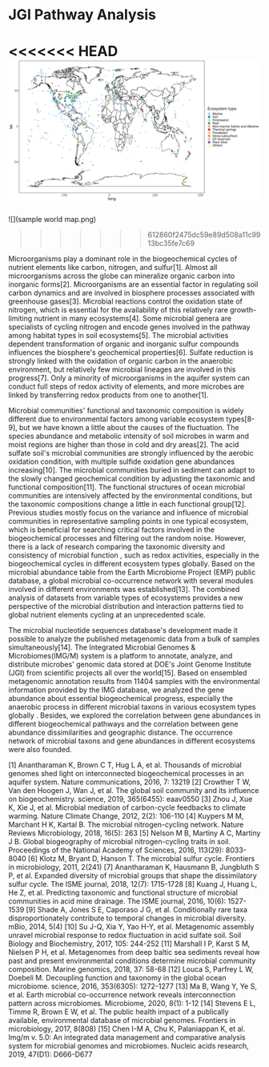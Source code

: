 # JGI Pathway Analysis

<<<<<<< HEAD
![](sample_world_map.png)
=======
![](sample world map.png)
>>>>>>> 612860f2475dc59e89d508a11c9913bc35fe7c69

Microorganisms play a dominant role in the biogeochemical cycles  of nutrient elements like carbon, nitrogen, and sulfur[1]. Almost all microorganisms across the globe can mineralize organic carbon into inorganic forms[2]. Microorganisms are an essential factor in regulating soil carbon dynamics and are involved in biosphere processes associated with greenhouse gases[3]. Microbial reactions control the oxidation state of nitrogen, which is essential for the availability of this relatively rare growth-limiting nutrient in many ecosystems[4]. Some microbial genera are specialists of cycling nitrogen and encode genes involved in the pathway among habitat types in soil ecosystems[5]. The microbial activities dependent transformation of organic and inorganic sulfur compounds influences the biosphere's geochemical properties[6]. Sulfate reduction is strongly linked with the oxidation of organic carbon in the anaerobic environment, but relatively few microbial lineages are involved in this progress[7]. Only a minority of microorganisms in the aquifer system can conduct full steps of redox activity of elements, and more microbes are linked by transferring redox products from one to another[1].

Microbial communities' functional and taxonomic composition  is widely different due to environmental factors among variable ecosystem types[8-9], but we have known a little about the causes of the fluctuation. The species abundance and metabolic intensity  of soil microbes in warm and moist regions are higher than those in cold and dry areas[2]. The acid sulfate soil's microbial communities are strongly influenced by the aerobic oxidation condition, with multiple sulfide oxidation gene abundances increasing[10]. The microbial communities buried in sediment can adapt to the slowly changed geochemical condition by adjusting the taxonomic and functional composition[11].  The functional structures of ocean microbial communities are intensively affected by the environmental conditions, but the taxonomic compositions change a little in each functional group[12]. Previous studies mostly focus on the variance and influence of microbial communities in representative sampling points in one typical ecosystem, which is beneficial for searching critical factors involved in the biogeochemical processes and filtering out the random noise. However, there is a lack of research comparing the taxonomic diversity and consistency of microbial function , such as redox activities, especially in the biogeochemical cycles in different ecosystem types globally. Based on the microbial abundance table from the Earth Microbiome Project (EMP) public database, a global microbial co-occurrence network with several modules involved in different environments was established[13]. The combined analysis of datasets from variable types of ecosystems provides a new perspective of the microbial distribution and interaction patterns tied to global nutrient  elements cycling at an unprecedented scale.

The microbial nucleotide sequences database's development made it possible to analyze the published metagenomic data from a bulk of samples simultaneously[14]. The Integrated Microbial Genomes & Microbiomes(IMG/M) system is a platform to annotate, analyze, and distribute microbes' genomic data stored at DOE's Joint Genome Institute (JGI) from scientific projects all over the world[15]. Based on ensembled metagenomic annotation results from 11404 samples with the environmental information provided by the IMG database, we analyzed the gene abundance about essential biogeochemical progress, especially the anaerobic process in different microbial taxons in various ecosystem types globally . Besides, we explored the correlation between gene abundances in different biogeochemical pathways and the correlation between gene abundance dissimilarities and geographic distance. The occurrence network of microbial taxons and gene abundances in different ecosystems were also founded.

[1]	Anantharaman K, Brown C T, Hug L A, et al. Thousands of microbial genomes shed light on interconnected biogeochemical processes in an aquifer system. Nature communications, 2016, 7: 13219
[2]	Crowther T W, Van den Hoogen J, Wan J, et al. The global soil community and its influence on biogeochemistry. science, 2019, 365(6455): eaav0550
[3]	Zhou J, Xue K, Xie J, et al. Microbial mediation of carbon-cycle feedbacks to climate warming. Nature Climate Change, 2012, 2(2): 106-110
[4]	Kuypers M M, Marchant H K, Kartal B. The microbial nitrogen-cycling network. Nature Reviews Microbiology, 2018, 16(5): 263
[5]	Nelson M B, Martiny A C, Martiny J B. Global biogeography of microbial nitrogen-cycling traits in soil. Proceedings of the National Academy of Sciences, 2016, 113(29): 8033-8040
[6]	Klotz M, Bryant D, Hanson T. The microbial sulfur cycle. Frontiers in microbiology, 2011, 2(241)
[7]	Anantharaman K, Hausmann B, Jungbluth S P, et al. Expanded diversity of microbial groups that shape the dissimilatory sulfur cycle. The ISME journal, 2018, 12(7): 1715-1728
[8]	Kuang J, Huang L, He Z, et al. Predicting taxonomic and functional structure of microbial communities in acid mine drainage. The ISME journal, 2016, 10(6): 1527-1539
[9]	Shade A, Jones S E, Caporaso J G, et al. Conditionally rare taxa disproportionately contribute to temporal changes in microbial diversity. mBio, 2014, 5(4)
[10]	Su J-Q, Xia Y, Yao H-Y, et al. Metagenomic assembly unravel microbial response to redox fluctuation in acid sulfate soil. Soil Biology and Biochemistry, 2017, 105: 244-252
[11]	Marshall I P, Karst S M, Nielsen P H, et al. Metagenomes from deep baltic sea sediments reveal how past and present environmental conditions determine microbial community composition. Marine genomics, 2018, 37: 58-68
[12]	Louca S, Parfrey L W, Doebeli M. Decoupling function and taxonomy in the global ocean microbiome. science, 2016, 353(6305): 1272-1277
[13]	Ma B, Wang Y, Ye S, et al. Earth microbial co-occurrence network reveals interconnection pattern across microbiomes. Microbiome, 2020, 8(1): 1-12
[14]	Stevens E L, Timme R, Brown E W, et al. The public health impact of a publically available, environmental database of microbial genomes. Frontiers in microbiology, 2017, 8(808)
[15]	Chen I-M A, Chu K, Palaniappan K, et al. Img/m v. 5.0: An integrated data management and comparative analysis system for microbial genomes and microbiomes. Nucleic acids research, 2019, 47(D1): D666-D677



